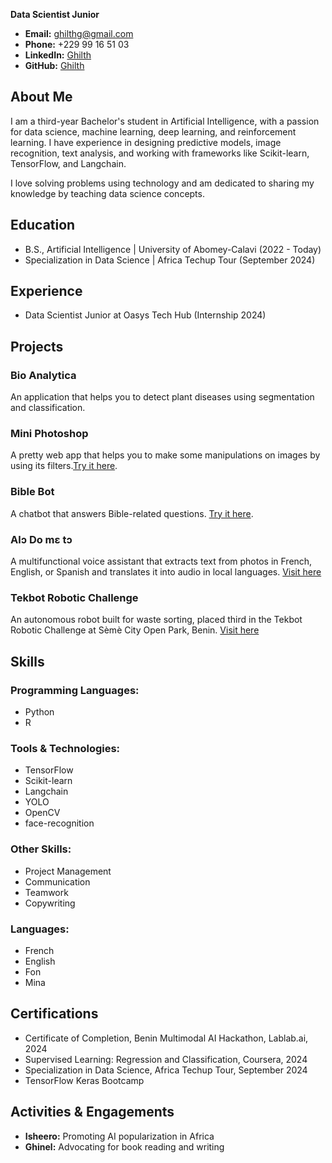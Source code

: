  
**Data Scientist Junior**


- **Email:** ghilthg@gmail.com
- **Phone:** +229 99 16 51 03
- **LinkedIn:** [Ghilth](https://www.linkedin.com/in/ghilth/)
- **GitHub:** [Ghilth](https://github.com/Ghilth)

## About Me

I am a third-year Bachelor's student in Artificial Intelligence, with a passion for data science, machine learning, deep learning, and reinforcement learning. I have experience in designing predictive models, image recognition, text analysis, and working with frameworks like Scikit-learn, TensorFlow, and Langchain.

I love solving problems using technology and am dedicated to sharing my knowledge by teaching data science concepts. 

## Education
- B.S., Artificial Intelligence | University of Abomey-Calavi (2022 - Today)
- Specialization in Data Science | Africa Techup Tour (September 2024)


## Experience
- Data Scientist Junior at Oasys Tech Hub (Internship 2024)


## Projects

### Bio Analytica
An application that helps you to detect plant diseases using segmentation and classification. 

### Mini Photoshop
A pretty web app that helps you to make some manipulations on images by using its filters.[Try it here](https://huggingface.co/spaces/Ghilth/mini-photoshop).


### Bible Bot
A chatbot that answers Bible-related questions. [Try it here](https://biblethomas.streamlit.app/).


### Alɔ Do mɛ tɔ
A multifunctional voice assistant that extracts text from photos in French, English, or Spanish and translates it into audio in local languages.
[Visit here](https://lablab.ai/event/benin-multimodal-ai-hackathon/aida/al%C9%94-do-m%C9%9B-t%C9%94-assistant-vocal-multifonctionnel)


### Tekbot Robotic Challenge
An autonomous robot built for waste sorting, placed third in the Tekbot Robotic Challenge at Sèmè City Open Park, Benin.
[Visit here](https://www.youtube.com/watch?v=WWP9Oqf3x8o)




## Skills

### Programming Languages:
- Python
- R

### Tools & Technologies:
- TensorFlow
- Scikit-learn
- Langchain
- YOLO
- OpenCV
- face-recognition

### Other Skills:
- Project Management
- Communication
- Teamwork
- Copywriting

### Languages:
- French
- English
- Fon
- Mina


## Certifications

- Certificate of Completion, Benin Multimodal AI Hackathon, Lablab.ai, 2024
- Supervised Learning: Regression and Classification, Coursera, 2024
- Specialization in Data Science, Africa Techup Tour, September 2024
- TensorFlow Keras Bootcamp

## Activities & Engagements

- **Isheero:** Promoting AI popularization in Africa
- **Ghinel:** Advocating for book reading and writing
